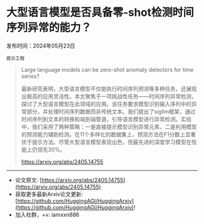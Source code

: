 # 大型语言模型是否具备零-shot检测时间序列异常的能力？
发布时间：2024年05月23日

`提示工程`
> Large language models can be zero-shot anomaly detectors for time series?
>
> 最新研究表明，大型语言模型不仅能执行时间序列预测等多种任务，还展现出极高的应用灵活性。本文聚焦于一项挑战性任务——时间序列异常检测，探讨了大型语言模型在此领域的应用。该任务要求模型识别输入序列中的异常部分，并处理时间序列数据而非传统文本。我们提出了sigllm框架，通过时间序列到文本的转换和端到端管道，引导语言模型进行异常检测。实验中，我们采用了两种策略：一是直接提示模型识别异常元素，二是利用模型的预测能力辅助检测。在11个多样化的数据集上，预测方法在F1分数上显著优于提示方法。尽管大型语言模型表现出色，但最先进的深度学习模型在性能上仍领先30%。
>
> https://arxiv.org/abs/2405.14755


<hr />

- 论文原文: [https://arxiv.org/abs/2405.14755](https://arxiv.org/abs/2405.14755)
- 获取更多最新Arxiv论文更新: [https://github.com/HuggingAGI/HuggingArxiv](https://github.com/HuggingAGI/HuggingArxiv)!
- 加入社群，+v: iamxxn886